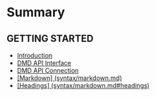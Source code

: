 # Summary

## GETTING STARTED

* [Introduction](README.md)
* [DMD API Interface](dmd-api-interface.md)
* [DMD API Connection](dmd-api-connection.md)
* [\[Markdown\] \(syntax/markdown.md\)](markdown-syntaxmarkdownmd.md)
* [\[Headings\] \(syntax/markdown.md\#headings\)](headings-syntaxmarkdownmdheadings.md)



